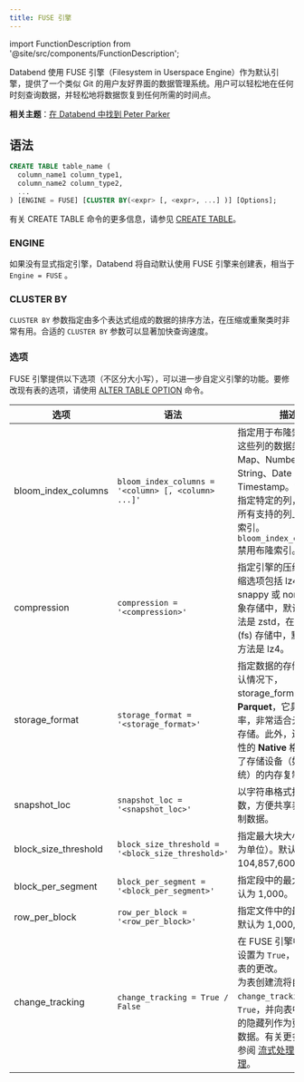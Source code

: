 ```yaml
---
title: FUSE 引擎
---
```


import FunctionDescription from '@site/src/components/FunctionDescription';

<FunctionDescription description="Introduced or updated: v1.2.223"/>

Databend 使用 FUSE 引擎（Filesystem in Userspace Engine）作为默认引擎，提供了一个类似 Git 的用户友好界面的数据管理系统。用户可以轻松地在任何时刻查询数据，并轻松地将数据恢复到任何所需的时间点。

**相关主题**：[在 Databend 中找到 Peter Parker](https://www.databend.com/blog/time-travel)

## 语法

```sql
CREATE TABLE table_name (
  column_name1 column_type1,
  column_name2 column_type2,
  ...
) [ENGINE = FUSE] [CLUSTER BY(<expr> [, <expr>, ...] )] [Options];
```

有关 CREATE TABLE 命令的更多信息，请参见 [CREATE TABLE](../../14-sql-commands/00-ddl/20-table/10-ddl-create-table.md)。

### ENGINE

如果没有显式指定引擎，Databend 将自动默认使用 FUSE 引擎来创建表，相当于 `Engine = FUSE` 。

### CLUSTER BY

`CLUSTER BY` 参数指定由多个表达式组成的数据的排序方法，在压缩或重聚类时非常有用。合适的 `CLUSTER BY` 参数可以显著加快查询速度。

### 选项

FUSE 引擎提供以下选项（不区分大小写），可以进一步自定义引擎的功能。要修改现有表的选项，请使用 [ALTER TABLE OPTION](../../14-sql-commands/00-ddl/20-table/90-alter-table-option.md) 命令。

| 选项                 | 语法                                                | 描述                                                                                                                                                                                                                                                                  |
| -------------------- | --------------------------------------------------- | --------------------------------------------------------------------------------------------------------------------------------------------------------------------------------------------------------------------------------------------------------------------- |
| bloom_index_columns  | `bloom_index_columns = '<column> [, <column> ...]'` | 指定用于布隆索引的列。这些列的数据类型可以是 Map、Number、String、Date 或 Timestamp。如果没有指定特定的列，则默认在所有支持的列上创建布隆索引。`bloom_index_columns=''` 禁用布隆索引。                                                                                |
| compression          | `compression = '<compression>'`                     | 指定引擎的压缩方法。压缩选项包括 lz4、zstd、snappy 或 none。在对象存储中，默认的压缩方法是 zstd，在文件系统 (fs) 存储中，默认的压缩方法是 lz4。                                                                                                                       |
| storage_format       | `storage_format = '<storage_format>'`               | 指定数据的存储格式。默认情况下，storage_format 设置为 **Parquet**，它具有高压缩率，非常适合云原生对象存储。此外，还支持实验性的 **Native** 格式，优化了存储设备（如文件系统）的内存复制开销。                                                                         |
| snapshot_loc         | `snapshot_loc = '<snapshot_loc>'`                   | 以字符串格式指定位置参数，方便共享表而无需复制数据。                                                                                                                                                                                                                  |
| block_size_threshold | `block_size_threshold = '<block_size_threshold>'`   | 指定最大块大小（以字节为单位）。默认为 104,857,600 字节。                                                                                                                                                                                                             |
| block_per_segment    | `block_per_segment = '<block_per_segment>'`         | 指定段中的最大块数。默认为 1,000。                                                                                                                                                                                                                                    |
| row_per_block        | `row_per_block = '<row_per_block>'`                 | 指定文件中的最大行数。默认为 1,000,000。                                                                                                                                                                                                                              |
| change_tracking      | `change_tracking = True / False`                    | 在 FUSE 引擎中将此选项设置为 `True`，可以跟踪表的更改。<br/> 为表创建流将自动将 `change_tracking` 设置为 `True`，并向表中引入额外的隐藏列作为更改跟踪元数据。有关更多信息，请参阅 [流式处理工作原理](../../14-sql-commands/00-ddl/stream/index.md#how-stream-works)。 |
